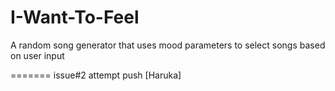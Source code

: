 # I-Want-To-Feel
A random song generator that uses mood parameters to select songs based on user input

=======
issue#2 attempt push [Haruka]

